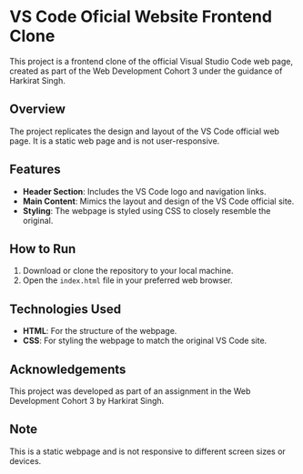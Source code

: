 # VS Code Oficial Website Frontend Clone

This project is a frontend clone of the official Visual Studio Code web page, created as part of the Web Development Cohort 3 under the guidance of Harkirat Singh.

## Overview

The project replicates the design and layout of the VS Code official web page. It is a static web page and is not user-responsive.

## Features

- **Header Section**: Includes the VS Code logo and navigation links.
- **Main Content**: Mimics the layout and design of the VS Code official site.
- **Styling**: The webpage is styled using CSS to closely resemble the original.

## How to Run

1. Download or clone the repository to your local machine.
2. Open the `index.html` file in your preferred web browser.

## Technologies Used

- **HTML**: For the structure of the webpage.
- **CSS**: For styling the webpage to match the original VS Code site.

## Acknowledgements

This project was developed as part of an assignment in the Web Development Cohort 3 by Harkirat Singh.

## Note

This is a static webpage and is not responsive to different screen sizes or devices.
